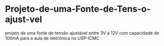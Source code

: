 # Projeto-de-uma-Fonte-de-Tens-o-ajust-vel
projeto de uma fonte de tensão ajustável entre 3V a 12V com capacidade de 100mA para a aula de eletrônica no USP-ICMC
